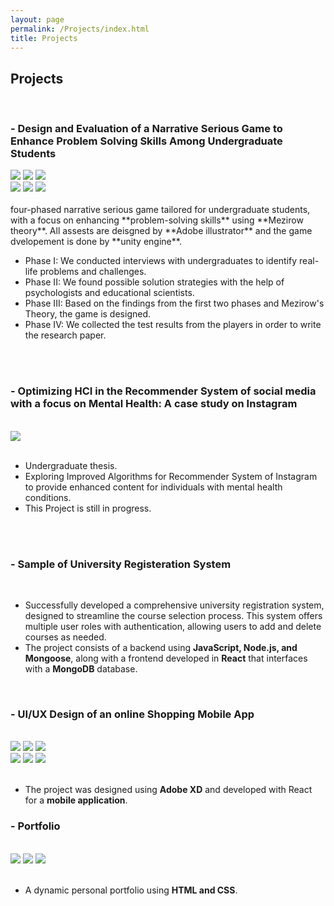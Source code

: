 ```yaml
---
layout: page
permalink: /Projects/index.html
title: Projects
---
```


## Projects
<br>

### - Design and Evaluation of a Narrative Serious Game to Enhance Problem Solving Skills Among Undergraduate Students

<div class="third">
<img src="/images/game1.png">
<img src="/images/game2.png">
<img src="/images/game3.png">
</div>
<div class="third">
<img src="/images/game4.png">
<img src="/images/game5.png">
<img src="/images/game6.png">
</div>
<br>four-phased narrative serious game tailored for undergraduate students, with a focus on enhancing **problem-solving skills** using **Mezirow theory**. All assests are deisgned by **Adobe illustrator** and the game dvelopement is done by **unity engine**.

- Phase I: We conducted interviews with undergraduates to identify real-life problems and challenges.
- Phase II: We found possible solution strategies with the help of psychologists and educational scientists.
- Phase III: Based on the findings from the first two phases and Mezirow's Theory, the game is designed.
- Phase IV: We collected the test results from the players in order to write the research paper.
<br>
<br>

### - Optimizing HCI in the Recommender System of social media with a focus on Mental Health: A case study on Instagram
<br>
       
<img src="/images/HCI.png">
<br>
<br>

- Undergraduate thesis.
- Exploring Improved Algorithms for Recommender System of Instagram to provide enhanced content for individuals with mental health conditions.
- This Project is still in progress.
<br>
<br>

### - Sample of University Registeration System
<br>

- Successfully developed a comprehensive university registration system, designed to streamline the course selection process. This system offers multiple user roles with authentication, allowing users to add and delete courses as needed.
- The project consists of a backend using **JavaScript, Node.js, and Mongoose**, along with a frontend developed in **React** that interfaces with a **MongoDB** database.
<br>


### - UI/UX Design of an online Shopping Mobile App
<br>

<div class="third">
<img src="/images/app1.PNG">
<img src="/images/app2.PNG">
<img src="/images/app3.PNG">
</div>
<div class="third">
<img src="/images/app4.PNG">
<img src="/images/app5.PNG">
<img src="/images/app6.PNG">
</div>
<br>

- The project was designed using **Adobe XD** and developed with React for a **mobile application**.


### - Portfolio
<br>

<div class="third">
<img src="/images/web1.png">
<img src="/images/web2.png">
<img src="/images/web3.png">
</div>
<br>

- A dynamic personal portfolio using **HTML and CSS**.



